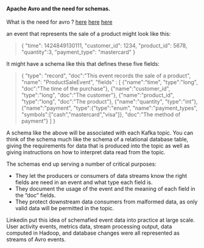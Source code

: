 #### Apache Avro and the need for schemas.

What is the need for avro ?
[here](https://www.confluent.io/blog/avro-kafka-data/)
[here](https://www.oreilly.com/ideas/the-problem-of-managing-schemas)
[here](http://martin.kleppmann.com/2012/12/05/schema-evolution-in-avro-protocol-buffers-thrift.html)


an event that represents the sale of a product might look like this:
> {
    "time": 1424849130111,
    "customer_id": 1234,
    "product_id": 5678,
    "quantity":3,
    "payment_type": "mastercard"
  }


It might have a schema like this that defines these five fields:

> {
    "type": "record",
    "doc":"This event records the sale of a product",
    "name": "ProductSaleEvent",
    "fields" : [
      {"name":"time", "type":"long", "doc":"The time of the purchase"},
      {"name":"customer_id", "type":"long", "doc":"The customer"},
      {"name":"product_id", "type":"long", "doc":"The product"},
      {"name":"quantity", "type":"int"},
      {"name":"payment",
       "type":{"type":"enum",
  	     "name":"payment_types",
               "symbols":["cash","mastercard","visa"]},
       "doc":"The method of payment"}
    ]
  }


A schema like the above will be associated with each Kafka topic. You can think of the schema much like the schema of a relational database table, giving the requirements for data that is produced into the topic as well as giving instructions on how to interpret data read from the topic.


The schemas end up serving a number of critical purposes:

- They let the producers or consumers of data streams know the right fields are need in an event and what type each field is.
- They document the usage of the event and the meaning of each field in the “doc” fields.
- They protect downstream data consumers from malformed data, as only valid data will be permitted in the topic.


Linkedin put this idea of schemafied event data into practice at large scale. User activity events, metrics data, stream processing output, data computed in Hadoop, and database changes were all represented as streams of Avro events.
